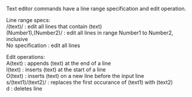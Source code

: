 Text editor commands have a line range specification and edit operation.  

Line range specs:  
/(text)/ : edit all lines that contain (text)  
(Number1),(Number2)/ : edit all lines in range Number1 to Number2, inclusive  
No specification : edit all lines  

Edit operations:  
A(text) : appends (text) at the end of a line  
I(text) : inserts (text) at the start of a line  
O(text) : inserts (text) on a new line before the input line  
s/(text1)/(text2)/ : replaces the first occurance of (text1) with (text2)  
d : deletes line  
